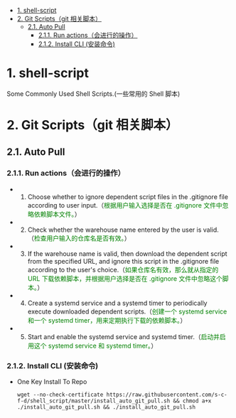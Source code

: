 <!-- TOC -->

- [1. shell-script](#1-shell-script)
- [2. Git Scripts（git 相关脚本）](#2-git-scriptsgit-相关脚本)
    - [2.1. Auto Pull](#21-auto-pull)
        - [2.1.1. Run actions（会进行的操作）](#211-run-actions会进行的操作)
        - [2.1.2. Install CLI (安装命令)](#212-install-cli-安装命令)

<!-- /TOC -->

# 1. shell-script
Some Commonly Used Shell Scripts.(一些常用的 Shell 脚本)

# 2. Git Scripts（git 相关脚本）
## 2.1. Auto Pull
### 2.1.1. Run actions（会进行的操作）
* 1. Choose whether to ignore dependent script files in the .gitignore file according to user input.（<font color=green>根据用户输入选择是否在 .gitignore 文件中忽略依赖脚本文件。</font>）
* 2. Check whether the warehouse name entered by the user is valid.（<font color=green>检查用户输入的仓库名是否有效。</font>）
* 3. If the warehouse name is valid, then download the dependent script from the specified URL, and ignore this script in the .gitignore file according to the user's choice.（<font color=green>如果仓库名有效，那么就从指定的 URL 下载依赖脚本，并根据用户选择是否在 .gitignore 文件中忽略这个脚本。</font>）
* 4. Create a systemd service and a systemd timer to periodically execute downloaded dependent scripts.（<font color=green>创建一个 systemd service 和一个 systemd timer，用来定期执行下载的依赖脚本。</font>）
* 5. Start and enable the systemd service and systemd timer.（<font color=green>启动并启用这个 systemd service 和 systemd timer。</font>）

### 2.1.2. Install CLI (安装命令)
* One Key Install To Repo
    ```
    wget --no-check-certificate https://raw.githubusercontent.com/s-c-f-d/shell_script/master/install_auto_git_pull.sh && chmod a+x ./install_auto_git_pull.sh && ./install_auto_git_pull.sh
    ```